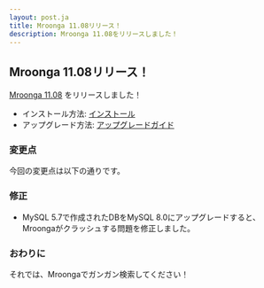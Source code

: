 ```yaml
---
layout: post.ja
title: Mroonga 11.08リリース！
description: Mroonga 11.08をリリースしました！
---
```


## Mroonga 11.08リリース！

[Mroonga 11.08](/ja/docs/news.html#release-11-08) をリリースしました！

* インストール方法: [インストール](/ja/docs/install.html)
* アップグレード方法: [アップグレードガイド](/ja/docs/upgrade.html)

### 変更点

今回の変更点は以下の通りです。

### 修正

* MySQL 5.7で作成されたDBをMySQL 8.0にアップグレードすると、Mroongaがクラッシュする問題を修正しました。

### おわりに

それでは、Mroongaでガンガン検索してください！
